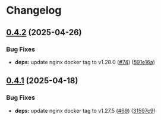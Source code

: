 # Changelog

## [0.4.2](https://github.com/mikemrm/charts/compare/nginx-redirect-v0.4.1...nginx-redirect-v0.4.2) (2025-04-26)


### Bug Fixes

* **deps:** update nginx docker tag to v1.28.0 ([#74](https://github.com/mikemrm/charts/issues/74)) ([591e16a](https://github.com/mikemrm/charts/commit/591e16a0f773adcbbe0d9aeb9c32798269090a21))

## [0.4.1](https://github.com/mikemrm/charts/compare/nginx-redirect-v0.4.0...nginx-redirect-v0.4.1) (2025-04-18)


### Bug Fixes

* **deps:** update nginx docker tag to v1.27.5 ([#69](https://github.com/mikemrm/charts/issues/69)) ([31597c9](https://github.com/mikemrm/charts/commit/31597c932105a4956bdb1e03882c518639c83129))
